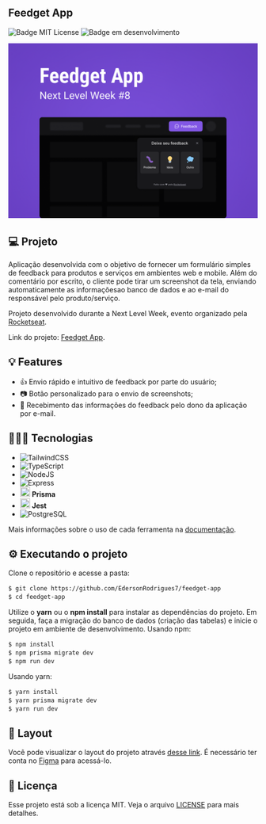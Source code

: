## Feedget App
![Badge MIT License](https://img.shields.io/github/license/EdersonRodrigues7/feedget-app) ![Badge em desenvolvimento](https://img.shields.io/badge/status-em%20desenvolvimento-green)

![Capa](./docs/images/feedget-capa.png)

## 💻 Projeto

Aplicação desenvolvida com o objetivo de fornecer um formulário simples de feedback para produtos e serviços em ambientes web e mobile. Além do comentário por escrito, o cliente pode tirar um screenshot da tela, enviando automaticamente as informaçõesao banco de dados e ao e-mail do responsável pelo produto/serviço.

Projeto desenvolvido durante a Next Level Week, evento organizado pela [Rocketseat](https://github.com/rocketseat-education/).

Link do projeto: [Feedget App](https://feedget-app-weld.vercel.app/).

## 💡 Features

- 👍 Envio rápido e intuitivo de feedback por parte do usuário;
- 📷 Botão personalizado para o envio de screenshots;
- 📩 Recebimento das informações do feedback pelo dono da aplicação por e-mail.

## 👨🏽‍💻 Tecnologias

- ![TailwindCSS](https://img.shields.io/badge/Tailwind_CSS-38B2AC?style=for-the-badge&logo=tailwind-css&logoColor=white)
- ![TypeScript](https://img.shields.io/badge/TypeScript-007ACC?style=for-the-badge&logo=typescript&logoColor=white)
- ![NodeJS](https://img.shields.io/badge/Node.js-43853D?style=for-the-badge&logo=node.js&logoColor=white)
- ![Express](https://img.shields.io/badge/Express.js-404D59?style=for-the-badge)
- <img src="https://icons-for-free.com/download-icon-vscode+icons+type+light+prisma-1324451365475006031_256.png" width=20 height=20/> <strong>Prisma</strong>
- <img src="https://cdn.iconscout.com/icon/free/png-256/jest-3521517-2945020.png" width=20 height=20/> <strong>Jest</strong>
- ![PostgreSQL](https://img.shields.io/badge/PostgreSQL-316192?style=for-the-badge&logo=postgresql&logoColor=white)

Mais informações sobre o uso de cada ferramenta na [documentação](./docs/feedget-documentation.md).

## ⚙ Executando o projeto

Clone o repositório e acesse a pasta:

```cl
$ git clone https://github.com/EdersonRodrigues7/feedget-app
$ cd feedget-app
```

Utilize o **yarn** ou o **npm install** para instalar as dependências do projeto.
Em seguida, faça a migração do banco de dados (criação das tabelas) e inicie o projeto em ambiente de desenvolvimento.
Usando npm:

```cl
$ npm install
$ npm prisma migrate dev
$ npm run dev
```

Usando yarn:

```cl
$ yarn install
$ yarn prisma migrate dev
$ yarn run dev
```

## 🔖 Layout

Você pode visualizar o layout do projeto através [desse link](https://www.figma.com/file/AIsF3iohbA66ROHjmNArvv/Feedget-App?node-id=142%3A1270). É necessário ter conta no [Figma](http://figma.com/) para acessá-lo.

## 📄 Licença

Esse projeto está sob a licença MIT. Veja o arquivo [LICENSE](LICENSE.md) para mais detalhes.

<br />
